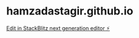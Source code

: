 # hamzadastagir.github.io

[Edit in StackBlitz next generation editor ⚡️](https://stackblitz.com/~/github.com/hamzadastagir/hamzadastagir.github.io)